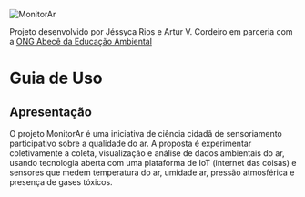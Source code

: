 
![MonitorAr](https://github.com/projetomonitorar/monitorar/raw/master/img/monitorar_logo_600px.png "MonitoAr")

Projeto desenvolvido por Jéssyca Rios e Artur V. Cordeiro em parceria com a [ONG Abecê da Educação Ambiental](https://ongabcambiental.com)

# Guia de Uso

## Apresentação
O projeto MonitorAr é uma iniciativa de ciência cidadã de sensoriamento participativo sobre a qualidade do ar. A proposta é experimentar coletivamente a coleta, visualização e análise de dados ambientais do ar, usando tecnologia aberta com uma plataforma de IoT (internet das coisas) e sensores que medem temperatura do ar, umidade ar, pressão  atmosférica e presença de gases tóxicos.
